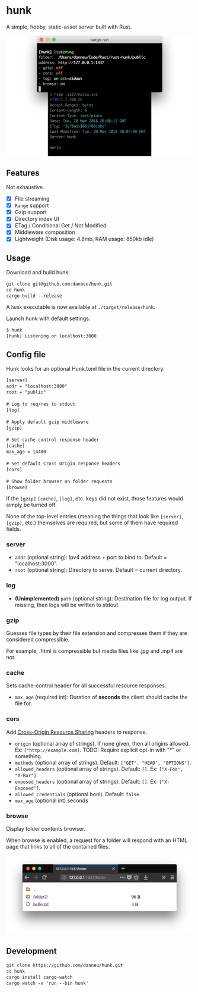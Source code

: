 # hunk

A simple, hobby, static-asset server built with Rust.

![terminal screenshot](/img/splash.png)

## Features

Not exhaustive.

- [x] File streaming
- [x] `Range` support
- [x] Gzip support
- [x] Directory index UI
- [x] ETag / Conditional Get / Not Modified
- [x] Middleware composition
- [x] Lightweight (Disk usage: 4.8mb, RAM usage: 850kb idle)

## Usage

Download and build hunk:

    git clone git@github.com:danneu/hunk.git
    cd hunk
    cargo build --release
    
A `hunk` executable is now available at `./target/release/hunk`.

Launch hunk with default settings:

    $ hunk
    [hunk] Listening on localhost:3000
    
## Config file

Hunk looks for an optional Hunk.toml file in the current directory.

    [server]
    addr = "localhost:3000"
    root = "public"
    
    # Log to req/res to stdout
    [log]
    
    # Apply default gzip middleware
    [gzip]
    
    # Set cache-control response header
    [cache]
    max_age = 14400 
    
    # Set default Cross Origin response headers
    [cors]
    
    # Show folder browser on folder requests
    [browse]
    
    
If the `[gzip]` `[cache]`, `[log]`, etc. keys did not exist, those features
would simply be turned off.

None of the top-level entries (meaning the things that look like `[server]`, `[gzip]`, etc.) themselves are required,
but some of them have required fields.

### server

- `addr` (optional string): Ipv4 address + port to bind to. Default = "localhost:3000".
- `root` (optional string): Directory to serve. Default = current directory.

### log

- **(Unimplemented)** `path` (optional string): Destination file for log output. If missing, then logs will be written to stdout.

### gzip

Guesses file types by their file extension and compresses them if they are considered compressible.

For example, .html is compressible but media files like .jpg and .mp4 are not.

### cache

Sets cache-control header for all successful resource responses.

- `max_age` (required int): Duration of **seconds** the client should cache the file for.

### cors

Add [Cross-Origin Resource Sharing](https://developer.mozilla.org/en-US/docs/Web/HTTP/CORS) headers to response.

- `origin` (optional array of strings). If none given, then all origins allowed. Ex: `["http://example.com]`. TODO: Require explicit opt-in with "*" or something.
- `methods` (optional array of strings). Default: `["GET", "HEAD", "OPTIONS"]`.
- `allowed_headers` (optional array of strings). Default: `[]`. Ex: `["X-Foo", "X-Bar"]`.
- `exposed_headers` (optional array of strings). Default: `[]`. Ex: `["X-Exposed"]`.
- `allowed_credentials` (optional bool). Default: `false`.
- `max_age` (optional int) seconds

### browse

Display folder contents browser.

When browse is enabled, a request for a folder will respond with an
HTML page that links to all of the contained files.

![browser screenshot](/img/browse.png)

## Development

    git clone https://github.com/danneu/hunk.git
    cd hunk
    cargo install cargo-watch
    cargo watch -x 'run --bin hunk'
